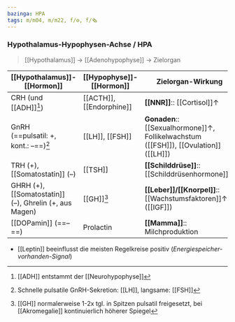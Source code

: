 ```yaml
---
bazinga: HPA
tags: m/m04, m/m22, f/⚙️, f/🗞️
---
```

### Hypothalamus-Hypophysen-Achse / HPA
> [[Hypothalamus]] → [[Adenohypophyse]] → Zielorgan

|[[Hypothalamus]]-[[Hormon]]|[[Hypophyse]]-[[Hormon]]|Zielorgan-Wirkung|
|-|-|-|
| CRH (und [[ADH]][^1]) |[[ACTH]], [[Endorphine]]| **[[NNR]]**:: [[Cortisol]]↑ 
| GnRH<br> (==pulsatil: +, kont.: –==)[^2] | [[LH]], [[FSH]]  |**Gonaden**:: [[Sexualhormone]]↑, Follikelwachstum ([[FSH]]), [[Ovulation]] ([[LH]]) 
| TRH (+), [[Somatostatin]] (–) | [[TSH]] |**[[Schilddrüse]]**:: [[Schilddrüsenhormone]]↑ 
| GHRH (+), [[Somatostatin]] (–), Ghrelin (+, aus Magen) | [[GH]][^3] |**[[Leber]]/[[Knorpel]]**:: [[Wachstumsfaktoren]]↑ ([[IGF]]) 
| [[DOPamin]] (==–==) | Prolactin | **[[Mamma]]**:: Milchproduktion

- [[Leptin]] beeinflusst die meisten Regelkreise positiv (*Energiespeicher-vorhanden-Signal*)

[^1]: [[ADH]] entstammt der [[Neurohypophyse]]
[^2]: Schnelle pulsatile GnRH-Sekretion: [[LH]], langsame: [[FSH]]
[^3]: [[GH]] normalerweise 1-2x tgl. in Spitzen pulsatil freigesetzt, bei [[Akromegalie]] kontinuierlich höherer Spiegel